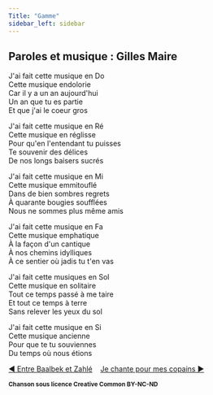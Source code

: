 ```yaml
---
Title: "Gamme"
sidebar_left: sidebar
---
```


## Paroles et musique : Gilles Maire
  
J'ai fait cette musique en Do  
Cette musique endolorie  
Car il y a un an aujourd'hui  
Un an que tu es partie  
Et que j'ai le coeur gros  
  
J'ai fait cette musique en Ré  
Cette musique en réglisse  
Pour qu'en l'entendant tu puisses  
Te souvenir des délices  
De nos longs baisers sucrés  
  
J'ai fait cette musique en Mi  
Cette musique emmitouflé  
Dans de bien sombres regrets  
À quarante bougies soufflées  
Nous ne sommes plus même amis  
  
J'ai fait cette musique en Fa  
Cette musique emphatique  
À la façon d'un cantique  
À nos chemins idylliques  
À ce sentier où jadis tu t'en vas  
  
J'ai fait cette musiques en Sol  
Cette musique en solitaire  
Tout ce temps passé à me taire  
Et tout ce temps à terre  
Sans relever les yeux du sol  
  
J'ai fait cette musique en Si  
Cette musique ancienne  
Pour que te tu souviennes  
Du temps où nous étions  
  
  


[ ◀ Entre Baalbek et Zahlé](../entre_baalbek_et_zahlé) ​ ​ ​ ​ ​ ​ ​ ​ ​ ​ ​ ​[Je chante pour mes copains ▶](../je_chante_pour_mes_copains)


<b><sub>Chanson sous licence Creative Common BY-NC-ND</sub></b>
